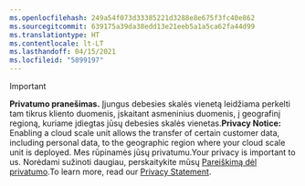 ```yaml
---
ms.openlocfilehash: 249a54f073d33385221d3288e8e675f3fc40e862
ms.sourcegitcommit: 639175a39da38edd13e21eeb5a1a5ca62fa44d99
ms.translationtype: HT
ms.contentlocale: lt-LT
ms.lasthandoff: 04/15/2021
ms.locfileid: "5899197"
---
```

> [!Important]
> <span data-ttu-id="5c6f6-101">**Privatumo pranešimas.** Įjungus debesies skalės vienetą leidžiama perkelti tam tikrus kliento duomenis, įskaitant asmeninius duomenis, į geografinį regioną, kuriame įdiegtas jūsų debesies skalės vienetas.</span><span class="sxs-lookup"><span data-stu-id="5c6f6-101">**Privacy Notice:** Enabling a cloud scale unit allows the transfer of certain customer data, including personal data, to the geographic region where your cloud scale unit is deployed.</span></span> <span data-ttu-id="5c6f6-102">Mes rūpinamės jūsų privatumu.</span><span class="sxs-lookup"><span data-stu-id="5c6f6-102">Your privacy is important to us.</span></span> <span data-ttu-id="5c6f6-103">Norėdami sužinoti daugiau, perskaitykite mūsų [Pareiškimą dėl privatumo](https://go.microsoft.com/fwlink/?LinkId=521839).</span><span class="sxs-lookup"><span data-stu-id="5c6f6-103">To learn more, read our [Privacy Statement](https://go.microsoft.com/fwlink/?LinkId=521839).</span></span>